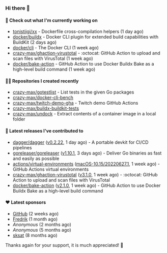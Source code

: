 ### Hi there 👋

#### 👷 Check out what I'm currently working on

- [tonistiigi/xx](https://github.com/tonistiigi/xx) - Dockerfile cross-compilation helpers (1 day ago)
- [docker/buildx](https://github.com/docker/buildx) - Docker CLI plugin for extended build capabilities with BuildKit (2 days ago)
- [docker/cli](https://github.com/docker/cli) - The Docker CLI (1 week ago)
- [crazy-max/ghaction-virustotal](https://github.com/crazy-max/ghaction-virustotal) - :octocat: GitHub Action to upload and scan files with VirusTotal (1 week ago)
- [docker/bake-action](https://github.com/docker/bake-action) - GitHub Action to use Docker Buildx Bake as a high-level build command (1 week ago)

#### 👨‍💻 Repositories I created recently

- [crazy-max/gotestlist](https://github.com/crazy-max/gotestlist) - List tests in the given Go packages
- [crazy-max/docker-cli-bench](https://github.com/crazy-max/docker-cli-bench)
- [crazy-max/twitch-demo-gha](https://github.com/crazy-max/twitch-demo-gha) - Twitch demo GitHub Actions
- [crazy-max/buildx-buildkit-tests](https://github.com/crazy-max/buildx-buildkit-tests)
- [crazy-max/undock](https://github.com/crazy-max/undock) - Extract contents of a container image in a local folder

#### 🚀 Latest releases I've contributed to

- [dagger/dagger](https://github.com/dagger/dagger) ([v0.2.22](https://github.com/dagger/dagger/releases/tag/v0.2.22), 1 day ago) - A portable devkit for CI/CD pipelines
- [goreleaser/goreleaser](https://github.com/goreleaser/goreleaser) ([v1.10.1](https://github.com/goreleaser/goreleaser/releases/tag/v1.10.1), 3 days ago) - Deliver Go binaries as fast and easily as possible
- [actions/virtual-environments](https://github.com/actions/virtual-environments) ([macOS-10.15/20220627.1](https://github.com/actions/virtual-environments/releases/tag/macOS-10.15%2F20220627.1), 1 week ago) - GitHub Actions virtual environments
- [crazy-max/ghaction-virustotal](https://github.com/crazy-max/ghaction-virustotal) ([v3.1.0](https://github.com/crazy-max/ghaction-virustotal/releases/tag/v3.1.0), 1 week ago) - :octocat: GitHub Action to upload and scan files with VirusTotal
- [docker/bake-action](https://github.com/docker/bake-action) ([v2.1.0](https://github.com/docker/bake-action/releases/tag/v2.1.0), 1 week ago) - GitHub Action to use Docker Buildx Bake as a high-level build command

#### ❤️ Latest sponsors
- [GitHub](https://github.com/github) (2 weeks ago)
- [Fredrik](https://github.com/fredrikscode) (1 month ago)
- _Anonymous_ (2 months ago)
- _Anonymous_ (5 months ago)
- [sksat](https://github.com/sksat) (8 months ago)

Thanks again for your support, it is much appreciated! 🙏
